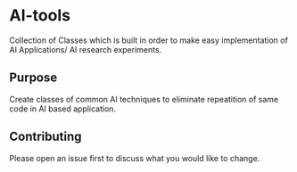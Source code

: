 # AI-tools
Collection of Classes which is built in order to make easy implementation of AI Applications/ AI research experiments.

## Purpose
Create classes of common AI techniques to eliminate repeatition of same code in AI based application.

## Contributing
Please open an issue first to discuss what you would like to change.

